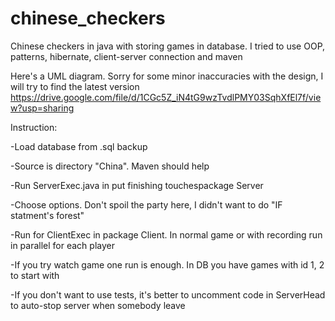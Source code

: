 # chinese_checkers
Chinese checkers in java with storing games in database. I tried to use OOP, patterns, hibernate, client-server connection and maven

Here's a UML diagram. Sorry for some minor inaccuracies with the design, I will try to find the latest version
https://drive.google.com/file/d/1CGc5Z_iN4tG9wzTvdlPMY03SqhXfEl7f/view?usp=sharing

Instruction:

-Load database from .sql backup

-Source is directory "China". Maven should help

-Run ServerExec.java in put finishing touchespackage Server

-Choose options. Don't spoil the party here, I didn't want to do "IF statment's forest"

-Run for ClientExec in package Client. In normal game or with recording run in parallel for each player

-If you try watch game one run is enough. In DB you have games with id 1, 2 to start with

-If you don't want to use tests, it's better to uncomment code in ServerHead to auto-stop server when somebody leave
